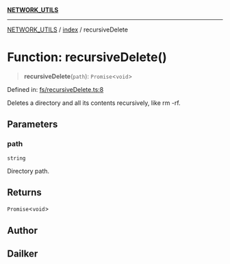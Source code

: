 [**NETWORK_UTILS**](../../README.md)

***

[NETWORK_UTILS](../../README.md) / [index](../README.md) / recursiveDelete

# Function: recursiveDelete()

> **recursiveDelete**(`path`): `Promise`\<`void`\>

Defined in: [fs/recursiveDelete.ts:8](https://github.com/dailker/everyutil-js/blob/7799f3f003cb23f425be3f1c83c38483e2648188/src/fs/recursiveDelete.ts#L8)

Deletes a directory and all its contents recursively, like rm -rf.

## Parameters

### path

`string`

Directory path.

## Returns

`Promise`\<`void`\>

## Author

## Dailker
